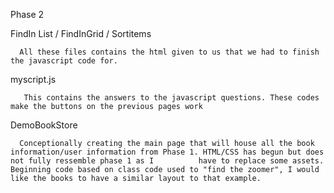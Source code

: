 Phase 2

FindIn List / FindInGrid  / Sortitems
  
      All these files contains the html given to us that we had to finish the javascript code for.
 
 myscript.js
  
       This contains the answers to the javascript questions. These codes make the buttons on the previous pages work
  
DemoBookStore

      Conceptionally creating the main page that will house all the book information/user information from Phase 1. HTML/CSS has begun but does not fully ressemble phase 1 as I          have to replace some assets. Beginning code based on class code used to "find the zoomer", I would like the books to have a similar layout to that example.
      
 
